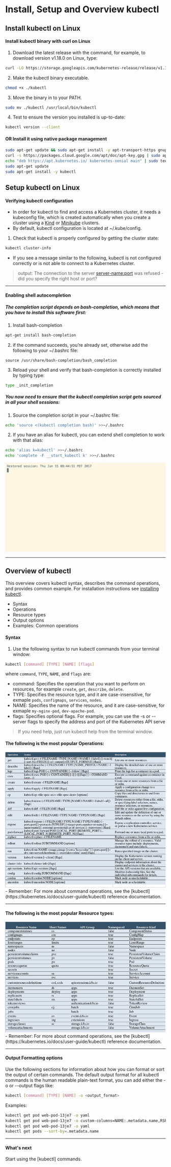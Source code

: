 # Install, Setup and Overview kubectl
## Install kubectl on Linux
#### Install kubectl binary with curl on Linux
1. Download the latest release with the command, for example, to download version v1.18.0 on Linux, type:
```bash
curl -LO https://storage.googleapis.com/kubernetes-release/release/v1.18.0/bin/linux/amd64/kubectl
```
2. Make the kubectl binary executable.
```bash
chmod +x ./kubectl
```
3. Move the binary in to your PATH.
```bash
sudo mv ./kubectl /usr/local/bin/kubectl
```
4. Test to ensure the version you installed is up-to-date:
```bash
kubectl version --client
```
#### OR Install it using native package management
```bash
sudo apt-get update && sudo apt-get install -y apt-transport-https gnupg2
curl -s https://packages.cloud.google.com/apt/doc/apt-key.gpg | sudo apt-key add -
echo "deb https://apt.kubernetes.io/ kubernetes-xenial main" | sudo tee -a /etc/apt/sources.list.d/kubernetes.list
sudo apt-get update
sudo apt-get install -y kubectl
```

## Setup kubectl on Linux
#### Verifying kubectl configuration
  - In order for kubectl to find and access a Kubernetes cluster, it needs a kubeconfig file, which is created automatically when you create a cluster using  a [Kind](https://github.com/genral73/k8s-kind) or [Minikube](https://github.com/genral73/k8s-minikube) clusters.
  - By default, kubectl configuration is located at ~/.kube/config.

1. Check that kubectl is properly configured by getting the cluster state:
```bash
kubectl cluster-info
```
- If you see a message similar to the following, kubectl is not configured correctly or is not able to connect to a Kubernetes cluster.

>   output: The connection to the server <server-name:port> was refused - did you specify the right host or port?
<hr/>

#### Enabling shell autocompletion
##### The completion script depends on bash-completion, which means that you have to install this software first:
1. Install bash-completion
```bash
apt-get install bash-completion
```
2. if the command succeeds, you’re already set, otherwise add the following to your ~/.bashrc file:
```
source /usr/share/bash-completion/bash_completion
```
3. Reload your shell and verify that bash-completion is correctly installed by typing type:
```bash
type _init_completion
```

##### You now need to ensure that the kubectl completion script gets sourced in all your shell sessions:
1. Source the completion script in your ~/.bashrc file:
```bash
echo 'source <(kubectl completion bash)' >>~/.bashrc
```
2. If you have an alias for kubectl, you can extend shell completion to work with that alias:
```bash
echo 'alias k=kubectl' >>~/.bashrc
echo 'complete -F __start_kubectl k' >>~/.bashrc
```
<img src="kubectl_autocompletion.gif" />
<hr/>

## Overview of kubectl
This overview covers kubectl syntax, describes the command operations, and provides common example.
For installation instructions see [installing kubectl](https://github.com/genral73/k8s-cli#install-kubectl-on-linux).
- Syntax
- Operations
- Resource types
- Output options
- Examples: Common operations

#### Syntax
1. Use the following syntax to run kubectl commands from your terminal window:
```bash
kubectl [command] [TYPE] [NAME] [flags]
```
where `command`, `TYPE`, `NAME`, and `flags` are:
- command: Specifies the operation that you want to perform on resources, for example `create`, `get`, `describe`, `delete`.
- TYPE: Specifies the resource type, and it are case-insensitive, for exmaple `pods`, `configmaps`, `services`, `nodes`.
- NAME: Specifies the name of the resource, and it are case-sensitive, for exmaple `my-nginx-pod`, `dev-apache-pod`.
- flags: Specifies optional flags. For example, you can use the -s or --server flags to specify the address and port of the Kubernetes API serve
> If you need help, just run kubectl help from the terminal window.


#### The following is the most popular Operations:
<img src="images/Operations.png" />
- Remember: For more about command operations, see the [kubectl](https://kubernetes.io/docs/user-guide/kubectl) reference documentation.
<hr/>


#### The following is the most popular Resource types:
<img src="images/Resources.png" />
- Remember: For more about command operations, see the [kubectl](https://kubernetes.io/docs/user-guide/kubectl) reference documentation.
<hr/>

#### Output Formatting options
Use the following sections for information about how you can format or sort the output of certain commands.
The default output format for all kubectl commands is the human readable plain-text format, you can add either the -o or --output flags like:
```bash
kubectl [command] [TYPE] [NAME] -o <output_format>
```
Examples:
```bash
kubectl get pod web-pod-13je7 -o yaml
kubectl get pod web-pod-13je7 -o custom-columns=NAME:.metadata.name,RSRC:.metadata.resourceVersion
kubectl get pod web-pod-13je7 -o yaml 
kubectl get pods --sort-by=.metadata.name
```
<hr/>

#### What's next
Start using the [kubectl] commands.
